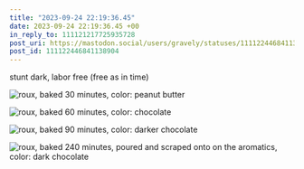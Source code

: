 ```yaml
---
title: "2023-09-24 22:19:36.45"
date: 2023-09-24 22:19:36.45 +00
in_reply_to: 111121217725935728
post_uri: https://mastodon.social/users/gravely/statuses/111122446841138904
post_id: 111122446841138904
---
```

stunt dark, labor free (free as in time)


![roux, baked 30 minutes, color: peanut butter ](/images/111122446324767520.jpeg)

![roux, baked 60 minutes, color: chocolate](/images/111122443497419529.jpeg)

![roux, baked 90 minutes, color: darker chocolate](/images/111122443856871279.jpeg)

![roux, baked 240 minutes, poured and scraped onto on the aromatics, color: dark chocolate](/images/111122446558602168.jpeg)

